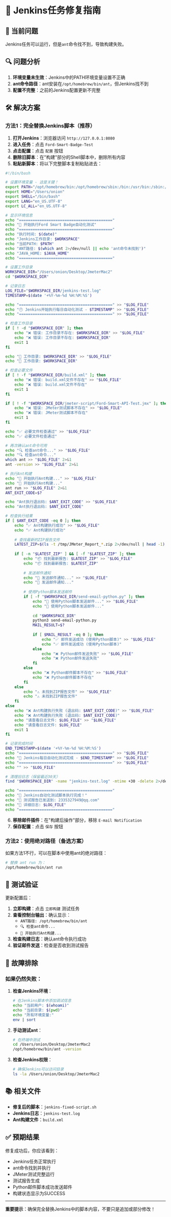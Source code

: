 # 🔧 Jenkins任务修复指南

## 🚨 当前问题
Jenkins任务可以运行，但是`ant`命令找不到，导致构建失败。

## 🔍 问题分析
1. **环境变量未生效**：Jenkins中的PATH环境变量设置不正确
2. **ant命令路径**：ant安装在`/opt/homebrew/bin/ant`，但Jenkins找不到
3. **配置不完整**：之前的Jenkins配置更新不完整

## 🛠️ 解决方案

### 方法1：完全替换Jenkins脚本（推荐）

1. **打开Jenkins**：浏览器访问 `http://127.0.0.1:8080`
2. **进入任务**：点击 `Ford-Smart-Badge-Test`
3. **点击配置**：点击 `配置` 按钮
4. **删除旧脚本**：在"构建"部分的Shell脚本中，删除所有内容
5. **粘贴新脚本**：将以下完整脚本复制粘贴进去：

```bash
#!/bin/bash

# 设置环境变量 - 这是关键！
export PATH="/opt/homebrew/bin:/opt/homebrew/sbin:/bin:/usr/bin:/sbin:/usr/sbin:$PATH"
export HOME="/Users/onion"
export SHELL="/bin/bash"
export LANG="en_US.UTF-8"
export LC_ALL="en_US.UTF-8"

# 显示环境信息
echo "========================================="
echo "🚀 开始执行Ford Smart Badge自动化测试"
echo "========================================="
echo "执行时间: $(date)"
echo "Jenkins工作目录: $WORKSPACE"
echo "当前PATH: $PATH"
echo "ANT路径: $(which ant 2>/dev/null || echo 'ant命令未找到')"
echo "JAVA_HOME: $JAVA_HOME"
echo "========================================="

# 设置工作目录
WORKSPACE_DIR="/Users/onion/Desktop/JmeterMac2"
cd "$WORKSPACE_DIR"

# 记录日志
LOG_FILE="$WORKSPACE_DIR/jenkins-test.log"
TIMESTAMP=$(date '+%Y-%m-%d %H:%M:%S')

echo "=========================================" >> "$LOG_FILE"
echo "🕐 Jenkins开始执行每日自动化测试 - $TIMESTAMP" >> "$LOG_FILE"
echo "=========================================" >> "$LOG_FILE"

# 检查工作目录
if [ ! -d "$WORKSPACE_DIR" ]; then
    echo "❌ 错误: 工作目录不存在: $WORKSPACE_DIR" >> "$LOG_FILE"
    echo "❌ 错误: 工作目录不存在: $WORKSPACE_DIR"
    exit 1
fi

echo "📁 工作目录: $WORKSPACE_DIR" >> "$LOG_FILE"
echo "📁 工作目录: $WORKSPACE_DIR"

# 检查必要文件
if [ ! -f "$WORKSPACE_DIR/build.xml" ]; then
    echo "❌ 错误: build.xml文件不存在" >> "$LOG_FILE"
    echo "❌ 错误: build.xml文件不存在"
    exit 1
fi

if [ ! -f "$WORKSPACE_DIR/jmeter-script/Ford-Smart-API-Test.jmx" ]; then
    echo "❌ 错误: JMeter测试脚本不存在" >> "$LOG_FILE"
    echo "❌ 错误: JMeter测试脚本不存在"
    exit 1
fi

echo "✅ 必要文件检查通过" >> "$LOG_FILE"
echo "✅ 必要文件检查通过"

# 再次确认ant命令可用
echo "🔍 检查ant命令..." >> "$LOG_FILE"
echo "🔍 检查ant命令..."
which ant >> "$LOG_FILE" 2>&1
ant -version >> "$LOG_FILE" 2>&1

# 执行Ant构建
echo "🚀 开始执行Ant构建..." >> "$LOG_FILE"
echo "🚀 开始执行Ant构建..."
ant run >> "$LOG_FILE" 2>&1
ANT_EXIT_CODE=$?

echo "Ant执行退出码: $ANT_EXIT_CODE" >> "$LOG_FILE"
echo "Ant执行退出码: $ANT_EXIT_CODE"

# 检查执行结果
if [ $ANT_EXIT_CODE -eq 0 ]; then
    echo "✅ Ant构建执行成功" >> "$LOG_FILE"
    echo "✅ Ant构建执行成功"
    
    # 查找最新的ZIP报告文件
    LATEST_ZIP=$(ls -t /tmp/JMeter_Report_*.zip 2>/dev/null | head -1)
    
    if [ -n "$LATEST_ZIP" ] && [ -f "$LATEST_ZIP" ]; then
        echo "📦 找到最新报告: $LATEST_ZIP" >> "$LOG_FILE"
        echo "📦 找到最新报告: $LATEST_ZIP"
        
        # 发送邮件通知
        echo "📧 发送邮件通知..." >> "$LOG_FILE"
        echo "📧 发送邮件通知..."
        
        # 使用Python脚本发送邮件
        if [ -f "$WORKSPACE_DIR/send-email-python.py" ]; then
            echo "🐍 使用Python脚本发送邮件..." >> "$LOG_FILE"
            echo "🐍 使用Python脚本发送邮件..."
            
            cd "$WORKSPACE_DIR"
            python3 send-email-python.py
            MAIL_RESULT=$?
            
            if [ $MAIL_RESULT -eq 0 ]; then
                echo "✅ 邮件发送成功 (使用Python脚本)" >> "$LOG_FILE"
                echo "✅ 邮件发送成功 (使用Python脚本)"
            else
                echo "❌ Python邮件发送失败" >> "$LOG_FILE"
                echo "❌ Python邮件发送失败"
            fi
        else
            echo "❌ Python邮件脚本不存在" >> "$LOG_FILE"
            echo "❌ Python邮件脚本不存在"
        fi
    else
        echo "⚠️ 未找到ZIP报告文件" >> "$LOG_FILE"
        echo "⚠️ 未找到ZIP报告文件"
    fi
else
    echo "❌ Ant构建执行失败 (退出码: $ANT_EXIT_CODE)" >> "$LOG_FILE"
    echo "❌ Ant构建执行失败 (退出码: $ANT_EXIT_CODE)"
    echo "请查看日志文件: $LOG_FILE" >> "$LOG_FILE"
    echo "请查看日志文件: $LOG_FILE"
    exit 1
fi

# 记录完成时间
END_TIMESTAMP=$(date '+%Y-%m-%d %H:%M:%S')
echo "=========================================" >> "$LOG_FILE"
echo "🏁 Jenkins每日自动化测试完成 - $END_TIMESTAMP" >> "$LOG_FILE"
echo "=========================================" >> "$LOG_FILE"
echo "" >> "$LOG_FILE"

# 清理旧日志（保留最近30天）
find "$WORKSPACE_DIR" -name "jenkins-test.log" -mtime +30 -delete 2>/dev/null

echo "========================================="
echo "🎉 Jenkins自动化测试脚本执行完成！"
echo "📧 测试报告已发送到: 2335327949@qq.com"
echo "📄 详细日志: $LOG_FILE"
echo "========================================="
```

6. **移除邮件插件**：在"构建后操作"部分，移除 `E-mail Notification`
7. **保存配置**：点击 `保存` 按钮

### 方法2：使用绝对路径（备选方案）

如果方法1不行，可以在脚本中使用ant的绝对路径：

```bash
# 替换 ant run 为：
/opt/homebrew/bin/ant run
```

## 🧪 测试验证

更新配置后：

1. **立即构建**：点击 `立即构建` 测试任务
2. **查看控制台输出**：确认显示：
   - `ANT路径: /opt/homebrew/bin/ant`
   - `🔍 检查ant命令...`
   - `🚀 开始执行Ant构建...`
3. **检查构建日志**：确认ant命令执行成功
4. **验证邮件发送**：检查是否收到测试报告

## 🔧 故障排除

### 如果仍然失败：

1. **检查Jenkins环境**：
   ```bash
   # 在Jenkins脚本中添加调试信息
   echo "当前用户: $(whoami)"
   echo "当前目录: $(pwd)"
   echo "所有环境变量:"
   env | sort
   ```

2. **手动测试ant**：
   ```bash
   # 在终端中测试
   cd /Users/onion/Desktop/JmeterMac2
   /opt/homebrew/bin/ant -version
   ```

3. **检查Jenkins权限**：
   ```bash
   # 确保Jenkins可以访问目录
   ls -la /Users/onion/Desktop/JmeterMac2
   ```

## 📚 相关文件

- **修复后的脚本**：`jenkins-fixed-script.sh`
- **Jenkins日志**：`jenkins-test.log`
- **Ant构建文件**：`build.xml`

## ✅ 预期结果

修复成功后，你应该看到：
- Jenkins任务正常执行
- ant命令找到并执行
- JMeter测试完整运行
- 测试报告生成
- Python邮件脚本成功发送邮件
- 构建状态显示为SUCCESS

---

**重要提示**：确保完全替换Jenkins中的脚本内容，不要只是追加或部分修改！
